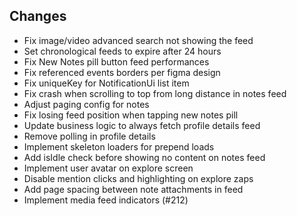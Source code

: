 ## Changes
- Fix image/video advanced search not showing the feed
- Set chronological feeds to expire after 24 hours
- Fix New Notes pill button feed performances
- Fix referenced events borders per figma design
- Fix uniqueKey for NotificationUi list item
- Fix crash when scrolling to top from long distance in notes feed
- Adjust paging config for notes
- Fix losing feed position when tapping new notes pill
- Update business logic to always fetch profile details feed
- Remove polling in profile details
- Implement skeleton loaders for prepend loads
- Add isIdle check before showing no content on notes feed
- Implement user avatar on explore screen
- Disable mention clicks and highlighting on explore zaps
- Add page spacing between note attachments in feed
- Implement media feed indicators (#212)